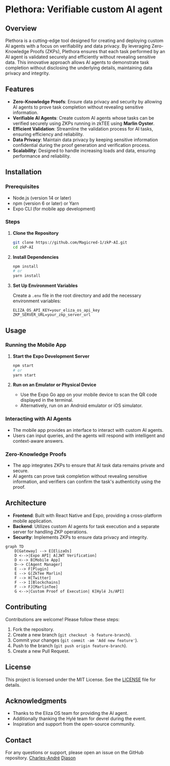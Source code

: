 
# Plethora: Verifiable custom AI agent

## Overview

Plethora is a cutting-edge tool designed for creating and deploying custom AI agents with a focus on verifiability and data privacy. By leveraging Zero-Knowledge Proofs (ZKPs), Plethora ensures that each task performed by an AI agent is validated securely and efficiently without revealing sensitive data. This innovative approach allows AI agents to demonstrate task completion without disclosing the underlying details, maintaining data privacy and integrity.


## Features

- **Zero-Knowledge Proofs**: Ensure data privacy and security by allowing AI agents to prove task completion without revealing sensitive information.
- **Verifiable AI Agents**: Create custom AI agents whose tasks can be verified securely using ZKPs running in zkTEE using __Marlin Oyster__.
- **Efficient Validation**: Streamline the validation process for AI tasks, ensuring efficiency and reliability.
- **Data Privacy**: Maintain data privacy by keeping sensitive information confidential during the proof generation and verification process.
- **Scalability**: Designed to handle increasing loads and data, ensuring performance and reliability.

## Installation

### Prerequisites

- Node.js (version 14 or later)
- npm (version 6 or later) or Yarn
- Expo CLI (for mobile app development)

### Steps

1. **Clone the Repository**

   ```bash
   git clone https://github.com/Magicred-1/zkP-AI.git
   cd zkP-AI
   ```

2. **Install Dependencies**

   ```bash
   npm install
   # or
   yarn install
   ```

3. **Set Up Environment Variables**

   Create a `.env` file in the root directory and add the necessary environment variables:

   ```
   ELIZA_OS_API_KEY=your_eliza_os_api_key
   ZKP_SERVER_URL=your_zkp_server_url
   ```

## Usage

### Running the Mobile App

1. **Start the Expo Development Server**

   ```bash
   npm start
   # or
   yarn start
   ```

2. **Run on an Emulator or Physical Device**

   - Use the Expo Go app on your mobile device to scan the QR code displayed in the terminal.
   - Alternatively, run on an Android emulator or iOS simulator.

### Interacting with AI Agents

- The mobile app provides an interface to interact with custom AI agents.
- Users can input queries, and the agents will respond with intelligent and context-aware answers.

### Zero-Knowledge Proofs

- The app integrates ZKPs to ensure that AI task data remains private and secure.
- AI agents can prove task completion without revealing sensitive information, and verifiers can confirm the task's authenticity using the proof.

## Architecture

- **Frontend**: Built with React Native and Expo, providing a cross-platform mobile application.
- **Backend**: Utilizes custom AI agents for task execution and a separate server for handling ZKP operations.
- **Security**: Implements ZKPs to ensure data privacy and integrity.

```mermaid
graph TD
    D[Gateway] --> E[ElizaOs]
    D <-->|Expo API| A[JWT Verification]
    D <--> B[Mobile App]
    D--> C[Agent Manager]
    E --> F[Plugin]
    E --> G[ZkTee Marlin]
    F --> H[Twitter]
    F --> I[Blockchains]
    F --> FJ[MarlinTee]
    G <-->|Custom Proof of Execution| K[Hylé Js/API]
```
## Contributing

Contributions are welcome! Please follow these steps:

1. Fork the repository.
2. Create a new branch (`git checkout -b feature-branch`).
3. Commit your changes (`git commit -am 'Add new feature'`).
4. Push to the branch (`git push origin feature-branch`).
5. Create a new Pull Request.

## License

This project is licensed under the MIT License. See the [LICENSE](LICENSE) file for details.

## Acknowledgments

- Thanks to the Eliza OS team for providing the AI agent.
- Additionally thanking the Hylé team for devrel during the event.
- Inspiration and support from the open-source community.

## Contact

For any questions or support, please open an issue on the GitHub repository.
[Charles-André](https://www.linkedin.com/in/charles-andr%C3%A9-goichot/)
[Djason](https://www.linkedin.com/in/djason-gadiou/)
